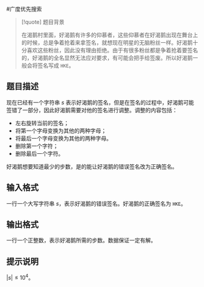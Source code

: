 #广度优先搜索

> [!quote] 题目背景
> 
> 在渴鹅村里面，好渴鹅有许多的仰慕者，这些仰慕者在好渴鹅出现在舞台上的时候，总是争着抢着来拿签名，就想现在明星的无脑粉丝一样。好渴鹅十分喜欢这些粉丝，因此没有理由拒绝。由于有很多粉丝都是争着抢着要签名的，好渴鹅的全名显然无法应对要求，有可能会把手给签废。所以好渴鹅一般会将签名写成 `HKE`。

## 题目描述

现在已经有一个字符串 $s$ 表示好渴鹅的签名，但是在签名的过程中，好渴鹅可能签错了一部分，因此好渴鹅需要对他的签名进行调整。调整的内容包括：

- 左右旋转当前的签名；
- 将第一个字母变换为其他的两种字母；
- 将最后一个字母变换为其他的两种字母。
- 删除第一个字符；
- 删除最后一个字符。

好渴鹅想要知道最少的步数，是的能让好渴鹅的错误签名改为正确签名。

## 输入格式

一行一个大写字符串 $s$，表示好渴鹅的错误签名。好渴鹅的正确签名为 `HKE`。

## 输出格式

一行一个正整数，表示好渴鹅所需的步数。数据保证一定有解。

## 提示说明

$|s|\le 10^4$。